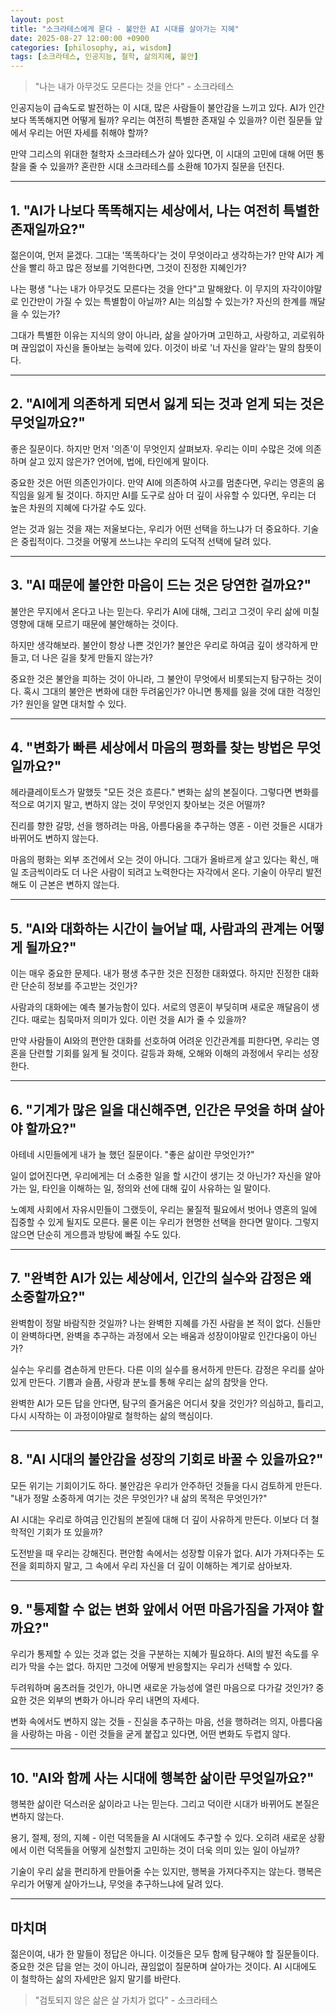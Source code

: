```yaml
---
layout: post
title: "소크라테스에게 묻다 - 불안한 AI 시대를 살아가는 지혜"
date: 2025-08-27 12:00:00 +0900
categories: [philosophy, ai, wisdom]
tags: [소크라테스, 인공지능, 철학, 삶의지혜, 불안]
---
```


> "나는 내가 아무것도 모른다는 것을 안다" - 소크라테스

인공지능이 급속도로 발전하는 이 시대, 많은 사람들이 불안감을 느끼고 있다. AI가 인간보다 똑똑해지면 어떻게 될까? 우리는 여전히 특별한 존재일 수 있을까? 이런 질문들 앞에서 우리는 어떤 자세를 취해야 할까?

만약 그리스의 위대한 철학자 소크라테스가 살아 있다면, 이 시대의 고민에 대해 어떤 통찰을 줄 수 있을까? 혼란한 시대 소크라테스를 소환해 10가지 질문을 던진다.

---

## 1. "AI가 나보다 똑똑해지는 세상에서, 나는 여전히 특별한 존재일까요?"

젊은이여, 먼저 묻겠다. 그대는 '똑똑하다'는 것이 무엇이라고 생각하는가? 만약 AI가 계산을 빨리 하고 많은 정보를 기억한다면, 그것이 진정한 지혜인가? 

나는 평생 "나는 내가 아무것도 모른다는 것을 안다"고 말해왔다. 이 무지의 자각이야말로 인간만이 가질 수 있는 특별함이 아닐까? AI는 의심할 수 있는가? 자신의 한계를 깨달을 수 있는가? 

그대가 특별한 이유는 지식의 양이 아니라, 삶을 살아가며 고민하고, 사랑하고, 괴로워하며 끊임없이 자신을 돌아보는 능력에 있다. 이것이 바로 '너 자신을 알라'는 말의 참뜻이다.

---

## 2. "AI에게 의존하게 되면서 잃게 되는 것과 얻게 되는 것은 무엇일까요?"

좋은 질문이다. 하지만 먼저 '의존'이 무엇인지 살펴보자. 우리는 이미 수많은 것에 의존하며 살고 있지 않은가? 언어에, 법에, 타인에게 말이다.

중요한 것은 어떤 의존인가이다. 만약 AI에 의존하여 사고를 멈춘다면, 우리는 영혼의 움직임을 잃게 될 것이다. 하지만 AI를 도구로 삼아 더 깊이 사유할 수 있다면, 우리는 더 높은 차원의 지혜에 다가갈 수도 있다.

얻는 것과 잃는 것을 재는 저울보다는, 우리가 어떤 선택을 하느냐가 더 중요하다. 기술은 중립적이다. 그것을 어떻게 쓰느냐는 우리의 도덕적 선택에 달려 있다.

---

## 3. "AI 때문에 불안한 마음이 드는 것은 당연한 걸까요?"

불안은 무지에서 온다고 나는 믿는다. 우리가 AI에 대해, 그리고 그것이 우리 삶에 미칠 영향에 대해 모르기 때문에 불안해하는 것이다.

하지만 생각해보라. 불안이 항상 나쁜 것인가? 불안은 우리로 하여금 깊이 생각하게 만들고, 더 나은 길을 찾게 만들지 않는가? 

중요한 것은 불안을 피하는 것이 아니라, 그 불안이 무엇에서 비롯되는지 탐구하는 것이다. 혹시 그대의 불안은 변화에 대한 두려움인가? 아니면 통제를 잃을 것에 대한 걱정인가? 원인을 알면 대처할 수 있다.

---

## 4. "변화가 빠른 세상에서 마음의 평화를 찾는 방법은 무엇일까요?"

헤라클레이토스가 말했듯 "모든 것은 흐른다." 변화는 삶의 본질이다. 그렇다면 변화를 적으로 여기지 말고, 변하지 않는 것이 무엇인지 찾아보는 것은 어떨까?

진리를 향한 갈망, 선을 행하려는 마음, 아름다움을 추구하는 영혼 - 이런 것들은 시대가 바뀌어도 변하지 않는다. 

마음의 평화는 외부 조건에서 오는 것이 아니다. 그대가 올바르게 살고 있다는 확신, 매일 조금씩이라도 더 나은 사람이 되려고 노력한다는 자각에서 온다. 기술이 아무리 발전해도 이 근본은 변하지 않는다.

---

## 5. "AI와 대화하는 시간이 늘어날 때, 사람과의 관계는 어떻게 될까요?"

이는 매우 중요한 문제다. 내가 평생 추구한 것은 진정한 대화였다. 하지만 진정한 대화란 단순히 정보를 주고받는 것인가?

사람과의 대화에는 예측 불가능함이 있다. 서로의 영혼이 부딪히며 새로운 깨달음이 생긴다. 때로는 침묵마저 의미가 있다. 이런 것을 AI가 줄 수 있을까?

만약 사람들이 AI와의 편안한 대화를 선호하여 어려운 인간관계를 피한다면, 우리는 영혼을 단련할 기회를 잃게 될 것이다. 갈등과 화해, 오해와 이해의 과정에서 우리는 성장한다.

---

## 6. "기계가 많은 일을 대신해주면, 인간은 무엇을 하며 살아야 할까요?"

아테네 시민들에게 내가 늘 했던 질문이다. "좋은 삶이란 무엇인가?"

일이 없어진다면, 우리에게는 더 소중한 일을 할 시간이 생기는 것 아닌가? 자신을 알아가는 일, 타인을 이해하는 일, 정의와 선에 대해 깊이 사유하는 일 말이다.

노예제 사회에서 자유시민들이 그랬듯이, 우리는 물질적 필요에서 벗어나 영혼의 일에 집중할 수 있게 될지도 모른다. 물론 이는 우리가 현명한 선택을 한다면 말이다. 그렇지 않으면 단순히 게으름과 방탕에 빠질 수도 있다.

---

## 7. "완벽한 AI가 있는 세상에서, 인간의 실수와 감정은 왜 소중할까요?"

완벽함이 정말 바람직한 것일까? 나는 완벽한 지혜를 가진 사람을 본 적이 없다. 신들만이 완벽하다면, 완벽을 추구하는 과정에서 오는 배움과 성장이야말로 인간다움이 아닌가?

실수는 우리를 겸손하게 만든다. 다른 이의 실수를 용서하게 만든다. 감정은 우리를 살아있게 만든다. 기쁨과 슬픔, 사랑과 분노를 통해 우리는 삶의 참맛을 안다.

완벽한 AI가 모든 답을 안다면, 탐구의 즐거움은 어디서 찾을 것인가? 의심하고, 틀리고, 다시 시작하는 이 과정이야말로 철학하는 삶의 핵심이다.

---

## 8. "AI 시대의 불안감을 성장의 기회로 바꿀 수 있을까요?"

모든 위기는 기회이기도 하다. 불안감은 우리가 안주하던 것들을 다시 검토하게 만든다. "내가 정말 소중하게 여기는 것은 무엇인가? 내 삶의 목적은 무엇인가?"

AI 시대는 우리로 하여금 인간됨의 본질에 대해 더 깊이 사유하게 만든다. 이보다 더 철학적인 기회가 또 있을까?

도전받을 때 우리는 강해진다. 편안함 속에서는 성장할 이유가 없다. AI가 가져다주는 도전을 회피하지 말고, 그 속에서 우리 자신을 더 깊이 이해하는 계기로 삼아보자.

---

## 9. "통제할 수 없는 변화 앞에서 어떤 마음가짐을 가져야 할까요?"

우리가 통제할 수 있는 것과 없는 것을 구분하는 지혜가 필요하다. AI의 발전 속도를 우리가 막을 수는 없다. 하지만 그것에 어떻게 반응할지는 우리가 선택할 수 있다.

두려워하며 움츠러들 것인가, 아니면 새로운 가능성에 열린 마음으로 다가갈 것인가? 중요한 것은 외부의 변화가 아니라 우리 내면의 자세다.

변화 속에서도 변하지 않는 것들 - 진실을 추구하는 마음, 선을 행하려는 의지, 아름다움을 사랑하는 마음 - 이런 것들을 굳게 붙잡고 있다면, 어떤 변화도 두렵지 않다.

---

## 10. "AI와 함께 사는 시대에 행복한 삶이란 무엇일까요?"

행복한 삶이란 덕스러운 삶이라고 나는 믿는다. 그리고 덕이란 시대가 바뀌어도 본질은 변하지 않는다.

용기, 절제, 정의, 지혜 - 이런 덕목들을 AI 시대에도 추구할 수 있다. 오히려 새로운 상황에서 이런 덕목들을 어떻게 실천할지 고민하는 것이 더욱 의미 있는 일이 아닐까?

기술이 우리 삶을 편리하게 만들어줄 수는 있지만, 행복을 가져다주지는 않는다. 행복은 우리가 어떻게 살아가느냐, 무엇을 추구하느냐에 달려 있다.

---

## 마치며

젊은이여, 내가 한 말들이 정답은 아니다. 이것들은 모두 함께 탐구해야 할 질문들이다. 중요한 것은 답을 얻는 것이 아니라, 끊임없이 질문하며 살아가는 것이다. AI 시대에도 이 철학하는 삶의 자세만은 잃지 말기를 바란다.

> "검토되지 않은 삶은 살 가치가 없다" - 소크라테스
